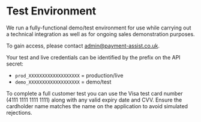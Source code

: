 # Test Environment

We run a fully-functional demo/test environment for use while carrying out a technical integration as well as for ongoing sales demonstration purposes.

To gain access, please contact [admin@payment-assist.co.uk](mailto:admin@payment-assist.co.uk?subject=Demo/Test%20Account).

Your test and live credentials can be identified by the prefix on the API secret:  
- `prod_XXXXXXXXXXXXXXXXXXX` = production/live  
- `demo_XXXXXXXXXXXXXXXXXXX` = demo/test

To complete a full customer test you can use the Visa test card number \(4111 1111 1111 1111\) along with any valid expiry date and CVV. Ensure the cardholder name matches the name on the application to avoid simulated rejections.

